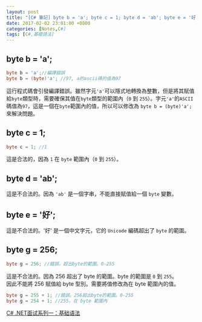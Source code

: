 ```yaml
---
layout: post
title: "[C# 筆記] byte b = 'a'; byte c = 1; byte d = 'ab'; byte e = '好'; byte g = 256; 這些變數錯在哪？"
date: 2017-02-02 23:01:00 +0800
categories: [Notes,C#]
tags: [C#,基礎語法]
---
```



## byte b = 'a';

```c#
byte b = 'a';//編譯錯誤
byte b = (byte)'a'; //97, a的ascii碼的值為97
```

這行程式碼會引發編譯錯誤。雖然字元`'a'`可以隱式地轉換為整數，但是將其賦值給`byte`類型時，需要確保其值在`byte`類型的範圍內（`0` 到 `255`）。字元`'a'`的`ASCII`碼值為`97`，這是一個在`byte`範圍內的值，所以可以修改為 `byte b = (byte)'a';` 來解決問題。

## byte c = 1;

```c#
byte c = 1; //1
```
這是合法的，因為 `1` 在 `byte` 範圍內（`0` 到 `255`）。

## byte d = 'ab';

這是不合法的。因為 `'ab'` 是一個字串，不能直接賦值給一個 `byte` 變數。

## byte e = '好';
這是不合法的。'好' 是一個中文字元，它的 `Unicode` 編碼超出了 `byte` 的範圍。

## byte g = 256;

```c#
byte g = 256; //錯誤。超出byte的範圍。0-255
```

這是不合法的。因為 256 超出了 byte 的範圍。byte 的範圍是 `0` 到 `255`。         
因此不能將 256 賦值給 byte 型別。需要將值修改為在 byte 範圍內的值。


```c#
byte g = 255 + 1; //錯誤。256超出byte的範圍。0-255
byte g = 254 + 1; //255。在 byte 範圍內
```

[C# .NET面试系列一：基础语法](https://cloud.tencent.com/developer/article/2394466)